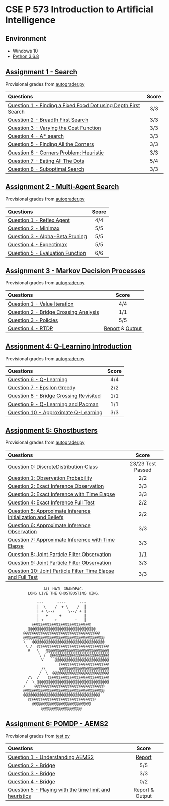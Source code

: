 # CSE P 573 Introduction to Artificial Intelligence

## Environment

* Windows 10
* [Python 3.6.8](https://www.python.org/downloads/release/python-368/)

## [Assignment 1 - Search](https://courses.cs.washington.edu/courses/csep573/19wi/assignments/search.html)

Provisional grades from [autograder.py](./Assignment1-Search/autograder.py)

| Questions | Score |
| :-------- | :---: |
| [Question 1 - Finding a Fixed Food Dot using Depth First Search](https://github.com/BigEggStudy/UW-CSEP-573-Wi19-Artificial-Intelligence/issues/1) | 3/3 |
| [Question 2 - Breadth First Search](https://github.com/BigEggStudy/UW-CSEP-573-Wi19-Artificial-Intelligence/issues/2) | 3/3 |
| [Question 3 - Varying the Cost Function](https://github.com/BigEggStudy/UW-CSEP-573-Wi19-Artificial-Intelligence/issues/3) | 3/3 |
| [Question 4 - A* search](https://github.com/BigEggStudy/UW-CSEP-573-Wi19-Artificial-Intelligence/issues/4) | 3/3 |
| [Question 5 - Finding All the Corners](https://github.com/BigEggStudy/UW-CSEP-573-Wi19-Artificial-Intelligence/issues/5) | 3/3 |
| [Question 6 - Corners Problem: Heuristic](https://github.com/BigEggStudy/UW-CSEP-573-Wi19-Artificial-Intelligence/issues/6) | 3/3 |
| [Question 7 - Eating All The Dots](https://github.com/BigEggStudy/UW-CSEP-573-Wi19-Artificial-Intelligence/issues/7) | 5/4 |
| [Question 8 - Suboptimal Search](https://github.com/BigEggStudy/UW-CSEP-573-Wi19-Artificial-Intelligence/issues/8) | 3/3 |

## [Assignment 2 - Multi-Agent Search](https://courses.cs.washington.edu/courses/csep573/19wi/assignments/multi_agent.html)

Provisional grades from [autograder.py](./Assignment2-MultiAgentSearch/autograder.py)

| Questions | Score |
| :-------- | :---: |
| [Question 1 - Reflex Agent](https://github.com/BigEggStudy/UW-CSEP-573-Wi19-Artificial-Intelligence/issues/9) | 4/4 |
| [Question 2 - Minimax](https://github.com/BigEggStudy/UW-CSEP-573-Wi19-Artificial-Intelligence/issues/10) | 5/5 |
| [Question 3 - Alpha-Beta Pruning](https://github.com/BigEggStudy/UW-CSEP-573-Wi19-Artificial-Intelligence/issues/11) | 5/5 |
| [Question 4 - Expectimax](https://github.com/BigEggStudy/UW-CSEP-573-Wi19-Artificial-Intelligence/issues/12) | 5/5 |
| [Question 5 - Evaluation Function](https://github.com/BigEggStudy/UW-CSEP-573-Wi19-Artificial-Intelligence/issues/13) | 6/6 |

## [Assignment 3 - Markov Decision Processes](https://courses.cs.washington.edu/courses/csep573/19wi/assignments/reinforcement_mdp.html)

Provisional grades from [autograder.py](./Assignment3-MDP/autograder.py)

| Questions | Score |
| :-------- | :---: |
| [Question 1 - Value Iteration](https://github.com/BigEggStudy/UW-CSEP-573-Wi19-Artificial-Intelligence/issues/15) | 4/4 |
| [Question 2 - Bridge Crossing Analysis](https://github.com/BigEggStudy/UW-CSEP-573-Wi19-Artificial-Intelligence/issues/16) | 1/1 |
| [Question 3 - Policies](https://github.com/BigEggStudy/UW-CSEP-573-Wi19-Artificial-Intelligence/issues/17) | 5/5 |
| [Question 4 - RTDP](https://github.com/BigEggStudy/UW-CSEP-573-Wi19-Artificial-Intelligence/issues/18) | [Report](./Assignment3-MDP/rtdp.pdf) & [Output](./Assignment3-MDP/output.txt) |

## [Assignment 4: Q-Learning Introduction](https://courses.cs.washington.edu/courses/csep573/19wi/assignments/reinforcement_qlearning.html)

Provisional grades from [autograder.py](./Assignment4-QLearning/autograder.py)

| Questions | Score |
| :-------- | :---: |
| [Question 6 - Q-Learning](https://github.com/BigEggStudy/UW-CSEP-573-Wi19-Artificial-Intelligence/issues/20) | 4/4 |
| [Question 7 - Epsilon Greedy](https://github.com/BigEggStudy/UW-CSEP-573-Wi19-Artificial-Intelligence/issues/21) | 2/2 |
| [Question 8 - Bridge Crossing Revisited](https://github.com/BigEggStudy/UW-CSEP-573-Wi19-Artificial-Intelligence/issues/22) | 1/1 |
| [Question 9 - Q-Learning and Pacman](https://github.com/BigEggStudy/UW-CSEP-573-Wi19-Artificial-Intelligence/issues/23) | 1/1 |
| [Question 10 - Approximate Q-Learning](https://github.com/BigEggStudy/UW-CSEP-573-Wi19-Artificial-Intelligence/issues/19) | 3/3 |

## [Assignment 5: Ghostbusters](https://courses.cs.washington.edu/courses/csep573/19wi/assignments/ghostbusters.html)

Provisional grades from [autograder.py](./Assignment5-Ghostbusters/autograder.py)

| Questions | Score |
| :-------- | :---: |
| [Question 0: DiscreteDistribution Class](https://github.com/BigEggStudy/UW-CSEP-573-Wi19-Artificial-Intelligence/issues/24) | 23/23 Test Passed |
| [Question 1: Observation Probability](https://github.com/BigEggStudy/UW-CSEP-573-Wi19-Artificial-Intelligence/issues/25) | 2/2 |
| [Question 2: Exact Inference Observation](https://github.com/BigEggStudy/UW-CSEP-573-Wi19-Artificial-Intelligence/issues/26) | 3/3 |
| [Question 3: Exact Inference with Time Elapse](https://github.com/BigEggStudy/UW-CSEP-573-Wi19-Artificial-Intelligence/issues/27) | 3/3 |
| [Question 4: Exact Inference Full Test](https://github.com/BigEggStudy/UW-CSEP-573-Wi19-Artificial-Intelligence/issues/28) | 2/2 |
| [Question 5: Approximate Inference Initialization and Beliefs](https://github.com/BigEggStudy/UW-CSEP-573-Wi19-Artificial-Intelligence/issues/29) | 2/2 |
| [Question 6: Approximate Inference Observation](https://github.com/BigEggStudy/UW-CSEP-573-Wi19-Artificial-Intelligence/issues/30) | 3/3 |
| [Question 7: Approximate Inference with Time Elapse](https://github.com/BigEggStudy/UW-CSEP-573-Wi19-Artificial-Intelligence/issues/31) | 3/3 |
| [Question 8: Joint Particle Filter Observation](https://github.com/BigEggStudy/UW-CSEP-573-Wi19-Artificial-Intelligence/issues/32) | 1/1 |
| [Question 9: Joint Particle Filter Observation](https://github.com/BigEggStudy/UW-CSEP-573-Wi19-Artificial-Intelligence/issues/33) | 3/3 |
| [Question 10: Joint Particle Filter Time Elapse and Full Test](https://github.com/BigEggStudy/UW-CSEP-573-Wi19-Artificial-Intelligence/issues/34) | 3/3 |


                     ALL HAIL GRANDPAC.
              LONG LIVE THE GHOSTBUSTING KING.

                  ---      ----      ---
                  |  \    /  + \    /  |
                  | + \--/      \--/ + |
                  |   +     +          |
                  | +     +        +   |
                @@@@@@@@@@@@@@@@@@@@@@@@@@
              @@@@@@@@@@@@@@@@@@@@@@@@@@@@@@
            @@@@@@@@@@@@@@@@@@@@@@@@@@@@@@@@@@
            @@@@@@@@@@@@@@@@@@@@@@@@@@@@@@@@@@@@
            \   @@@@@@@@@@@@@@@@@@@@@@@@@@@@@@@@
             \ /  @@@@@@@@@@@@@@@@@@@@@@@@@@@@@@@@
              V   \   @@@@@@@@@@@@@@@@@@@@@@@@@@@@
                   \ /  @@@@@@@@@@@@@@@@@@@@@@@@@@
                    V     @@@@@@@@@@@@@@@@@@@@@@@@
                            @@@@@@@@@@@@@@@@@@@@@@
                    /\      @@@@@@@@@@@@@@@@@@@@@@
                   /  \  @@@@@@@@@@@@@@@@@@@@@@@@@
              /\  /    @@@@@@@@@@@@@@@@@@@@@@@@@@@
             /  \ @@@@@@@@@@@@@@@@@@@@@@@@@@@@@@@@
            /    @@@@@@@@@@@@@@@@@@@@@@@@@@@@@@@
            @@@@@@@@@@@@@@@@@@@@@@@@@@@@@@@@@@@@
            @@@@@@@@@@@@@@@@@@@@@@@@@@@@@@@@@@
              @@@@@@@@@@@@@@@@@@@@@@@@@@@@@@
                @@@@@@@@@@@@@@@@@@@@@@@@@@
                    @@@@@@@@@@@@@@@@@@

## [Assignment 6: POMDP - AEMS2](https://courses.cs.washington.edu/courses/csep573/19wi/assignments/pomdp.html)

Provisional grades from [test.py](./Assignment6-AEMS/test.py)

| Questions | Score |
| :-------- | :---: |
| [Question 1 - Understanding AEMS2](https://github.com/BigEggStudy/UW-CSEP-573-Wi19-Artificial-Intelligence/issues/35) | [Report](./Assignment6-AEMS/UnderstandingAEMS2.pdf) |
| [Question 2 - Bridge](https://github.com/BigEggStudy/UW-CSEP-573-Wi19-Artificial-Intelligence/issues/36) | 5/5 |
| [Question 3 - Bridge](https://github.com/BigEggStudy/UW-CSEP-573-Wi19-Artificial-Intelligence/issues/37) | 3/3 |
| [Question 4 - Bridge](https://github.com/BigEggStudy/UW-CSEP-573-Wi19-Artificial-Intelligence/issues/38) | 0/2 |
| [Question 5 - Playing with the time limit and heuristics](https://github.com/BigEggStudy/UW-CSEP-573-Wi19-Artificial-Intelligence/issues/39) | Report & Output |
